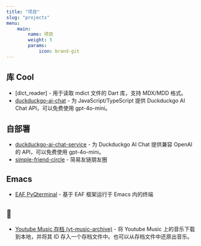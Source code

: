 ```yaml
---
title: "项目"
slug: "projects"
menu:
    main:
        name: 项目
        weight: 5
        params: 
            icon: brand-git
---
```


## 库 Cool

* [dict_reader] - 用于读取 mdict 文件的 Dart 库，支持 MDX/MDD 格式。
* [duckduckgo-ai-chat](https://github.com/mumu-lhl/duckduckgo-ai-chat) - 为 JavaScript/TypeScript 提供 Duckduckgo AI Chat API，可以免费使用 gpt-4o-mini。

## 自部署

* [duckduckgo-ai-chat-service](https://github.com/mumu-lhl/duckduckgo-ai-chat-service) - 为 Duckduckgo AI Chat 提供兼容 OpenAI 的 API，可以免费使用 gpt-4o-mini。
* [simple-friend-circle](https://github.com/Simple-Friend-Circle/simple-friend-circle) - 简易友链朋友圈

## Emacs

* [EAF PyQterminal](https://github.com/mumu-lhl/eaf-pyqterminal) - 基于 EAF 框架运行于 Emacs 内的终端

## 🤡

* [Youtube Music 存档 (yt-music-archive)](https://github.com/mumu-lhl/yt-music-archive?tab=readme-ov-file) - 将 Youtube Music 上的音乐下载到本地，并将其 ID 存入一个存档文件中。也可以从存档文件中还原出音乐。
